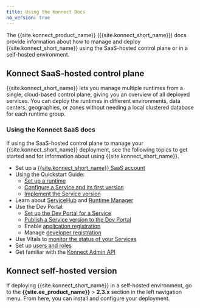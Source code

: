 ```yaml
---
title: Using the Konnect Docs
no_version: true
---
```


The {{site.konnect_product_name}} ({{site.konnect_short_name}}) docs provide
information about how to manage and deploy {{site.konnect_short_name}} using
the SaaS-hosted control plane or in a self-hosted environment.

## Konnect SaaS-hosted control plane
{{site.konnect_short_name}} lets you manage multiple runtimes from a
single, cloud-based control plane, giving you an overview of all deployed
services. You can deploy the runtimes in different environments, data
centers, geographies, or zones without needing a local clustered database for
each runtime group.

### Using the Konnect SaaS docs
If using the SaaS-hosted control plane to manage your
{{site.konnect_short_name}} deployment, see the
following topics to get started and for information about using
{{site.konnect_short_name}}.

* Set up a [{{site.konnect_short_name}} SaaS account](/konnect/access-account)
* Using the Quickstart Guide:
  * [Set up a runtime](/konnect/getting-started/configure-runtime)
  * [Configure a Service and its first version](/konnect/getting-started/configure-service)
  * [Implement the Service version](/konnect/getting-started/implement-service)
* Learn about [ServiceHub](/konnect/service-hub) and [Runtime Manager](/konnect/runtime-manager)
* Use the Dev Portal:
  * [Set up the Dev Portal for a Service](/konnect/service-hub/dev-portal/service-documentation)
  * [Publish a Service version to the Dev Portal](/konnect/service-hub/dev-portal/publish)
  * Enable [application registration](/konnect/dev-portal/administrators/app-registration/enable-app-reg)
  * Manage [developer registration](/konnect/dev-portal/administrators/manage-devs)
* Use Vitals to [monitor the status of your Services](/konnect/vitals)
* Set up [users and roles](/konnect/reference/org-management)
* Get familiar with the [Konnect Admin API](/konnect/reference/konnect-api)

## Konnect self-hosted version
If deploying {{site.konnect_short_name}} in a self-hosted environment, go to
the **{{site.ee_product_name}}** > **2.3.x** section in the left navigation
menu. From here, you can install and configure your deployment.
